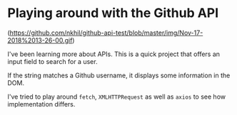# Playing around with the Github API

(https://github.com/nkhil/github-api-test/blob/master/img/Nov-17-2018%2013-26-00.gif)

I've been learning more about APIs. This is a quick project that offers an input field to search for a user. 

If the string matches a Github username, it displays some information in the DOM.

I've tried to play around `fetch`, `XMLHTTPRequest` as well as `axios` to see how implementation differs. 
